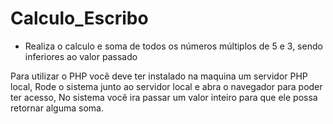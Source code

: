 # Calculo_Escribo
- Realiza o calculo e soma de todos os números múltiplos de 5 e 3, sendo inferiores ao valor passado

Para utilizar o PHP você deve ter instalado na maquina um servidor PHP local, 
Rode o sistema junto ao servidor local e abra o navegador para poder ter acesso, 
No sistema você ira passar um valor inteiro para que ele possa retornar alguma soma.

